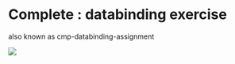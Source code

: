 # Complete : databinding exercise 

also known as cmp-databinding-assignment

![]('.databinding.gif')
